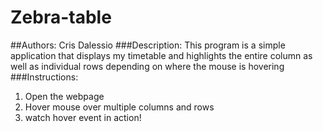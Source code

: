 # Zebra-table
##Authors: Cris Dalessio
###Description: 
This program is a simple application that displays my timetable and highlights the entire column as well as individual rows depending on where the mouse is hovering
###Instructions:
1. Open the webpage
2. Hover mouse over multiple columns and rows
3. watch hover event in action!
